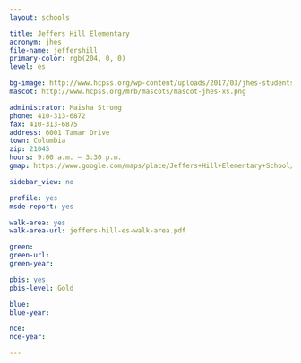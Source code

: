 ```yaml
---
layout: schools

title: Jeffers Hill Elementary
acronym: jhes
file-name: jeffershill
primary-color: rgb(204, 0, 0)
level: es

bg-image: http://www.hcpss.org/wp-content/uploads/2017/03/jhes-students-team-activity.jpg
mascot: http://www.hcpss.org/mrb/mascots/mascot-jhes-xs.png

administrator: Maisha Strong
phone: 410-313-6872
fax: 410-313-6875
address: 6001 Tamar Drive
town: Columbia
zip: 21045
hours: 9:00 a.m. – 3:30 p.m.
gmap: https://www.google.com/maps/place/Jeffers+Hill+Elementary+School/@39.2054858,-76.8284834,17z/data=!3m1!4b1!4m2!3m1!1s0x89b7dfd8afdbd3e3:0x1fc082d03a6b38e4?hl=en

sidebar_view: no

profile: yes
msde-report: yes 

walk-area: yes
walk-area-url: jeffers-hill-es-walk-area.pdf

green:
green-url:
green-year:

pbis: yes
pbis-level: Gold

blue: 
blue-year:

nce:
nce-year:

---
```

